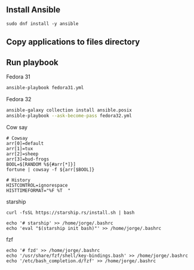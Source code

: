 ## Install Ansible
```
sudo dnf install -y ansible
```

## Copy applications to files directory

## Run playbook

Fedora 31

```sh
ansible-playbook fedora31.yml
```

Fedora 32
```sh
ansible-galaxy collection install ansible.posix
ansible-playbook --ask-become-pass fedora32.yml
```


Cow say
```
# Cowsay
arr[0]=default
arr[1]=tux
arr[2]=sheep
arr[3]=bud-frogs
BOOL=$[RANDOM %${#arr[*]}]
fortune | cowsay -f ${arr[$BOOL]}

# History
HISTCONTROL=ignorespace
HISTTIMEFORMAT="%F %T  "
```  


starship
```
curl -fsSL https://starship.rs/install.sh | bash

echo '# starship' >> /home/jorge/.bashrc
echo 'eval "$(starship init bash)"' >> /home/jorge/.bashrc
```

fzf
```
echo '# fzd' >> /home/jorge/.bashrc
echo '/usr/share/fzf/shell/key-bindings.bash' >> /home/jorge/.bashrc
echo '/etc/bash_completion.d/fzf' >> /home/jorge/.bashrc
```
